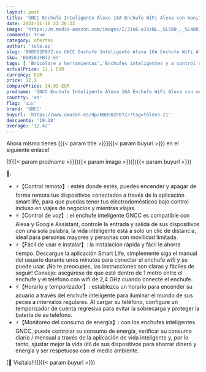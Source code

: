 ```yaml
---
layout: post
title: 'GNCC Enchufe Inteligente Alexa 16A Enchufe WiFi Alexa con monitor de consumo de energía  compatible con Alexa y Google Home  Smart Plug con control remoto y función de temporizador 3680W'
date: 2022-11-16 22:26:32
image: 'https://m.media-amazon.com/images/I/31n6-aJ3zNL._SL500_._SL400_.jpg'
comments: true
category: ofertas
author: 'tole.es'
slug: 'B0B5BZFB7Z-es GNCC Enchufe Inteligente Alexa 16A Enchufe WiFi Alexa con...'
sku: 'B0B5BZFB7Z-es'
tags: [ 'Bricolaje y herramientas','Enchufes inteligentes y a control remoto','Enchufes y accesorios','Instalación eléctrica','alexa','enchufe','gncc','google','home','inteligente','🇪🇸', ]
actualPrice: 12.1 EUR
currency: EUR
price: 12.1
comparePrice: 14.99 EUR
prodname: 'GNCC Enchufe Inteligente Alexa 16A Enchufe WiFi Alexa con monitor de consumo de energía  compatible con Alexa y Google Home  Smart Plug con control remoto y función de temporizador 3680W'
country: 'es'
flag: '🇪🇸'
brand: 'GNCC'
buyurl: 'https://www.amazon.es/dp/B0B5BZFB7Z/?tag=tolees-21'
descuento: '19.28'
average: '12.42'
---
```


Ahora mismo tienes [{{< param title >}}]({{< param buyurl >}}) en el siguiente enlace!

[![{{< param prodname >}}]({{< param image >}})]({{< param buyurl >}})

🔎:

- ⚡【Control remoto】: estés donde estés, puedes encender y apagar de forma remota tus dispositivos conectados a través de la aplicación smart life, para que puedas tener tus electrodomésticos bajo control incluso en viajes de negocios y mientras viajas.
- ⚡【Control de voz】: el enchufe inteligente GNCC es compatible con Alexa y Google Assistant, controle la entrada y salida de sus dispositivos con una sola palabra, la vida inteligente está a solo un clic de distancia, ideal para personas mayores y personas con movilidad limitada.
- ⚡【Fácil de usar e instalar】: la instalación rápida y fácil le ahorra tiempo. Descargue la aplicación Smart Life, simplemente siga el manual del usuario durante unos minutos para conectar el enchufe wifi y se puede usar. ¡No te preocupes, las instrucciones son claras y fáciles de seguir! Consejo: asegúrese de que esté dentro de 1 metro entre el enchufe y el teléfono con wifi de 2,4 GHz cuando conecte el enchufe.
- ⚡【Horario y temporizador】: establezca un horario para encender su acuario a través del enchufe inteligente para iluminar el mundo de sus peces a intervalos regulares. Al cargar su teléfono, configure un temporizador de cuenta regresiva para evitar la sobrecarga y proteger la batería de su teléfono.
- ⚡【Monitoreo del consumo de energía】: con los enchufes inteligentes GNCC, puede controlar su consumo de energía, verificar su consumo diario / mensual a través de la aplicación de vida inteligente y, por lo tanto, ajustar mejor la vida útil de sus dispositivos para ahorrar dinero y energía y ser respetuoso con el medio ambiente.

[🛒 Visítala!!!]({{< param buyurl >}})
